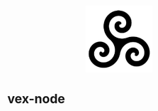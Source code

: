 <div align="center">
    <img src=".github/icon.png" alt="Logo" width='150px' height='auto'/>
</div>

# vex-node